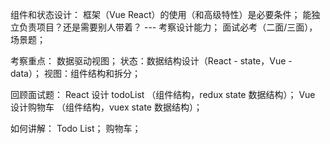 组件和状态设计：
    框架（Vue React）的使用（和高级特性）是必要条件；
    能独立负责项目？还是需要别人带着？ --- 考察设计能力；
    面试必考（二面/三面），场景题；

考察重点：
    数据驱动视图；
    状态：数据结构设计（React - state，Vue - data）；
    视图：组件结构和拆分；

回顾面试题：
    React 设计 todoList （组件结构，redux state 数据结构）；
    Vue 设计购物车 （组件结构，vuex state 数据结构）；

如何讲解：
    Todo List；
    购物车；